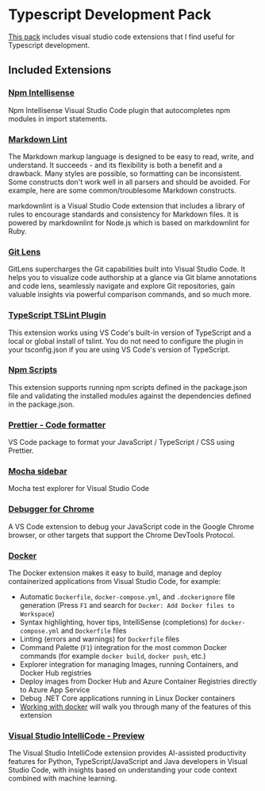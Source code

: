# Typescript Development Pack

[This pack](https://marketplace.visualstudio.com/items?itemName=aalpgiray.typescript-development) includes visual studio code extensions that I find useful for Typescript development.

## Included Extensions

### [Npm Intellisense](https://marketplace.visualstudio.com/items?itemName=christian-kohler.npm-intellisense)

Npm Intellisense
Visual Studio Code plugin that autocompletes npm modules in import statements.

### [Markdown Lint](https://marketplace.visualstudio.com/items?itemName=DavidAnson.vscode-markdownlint)

The Markdown markup language is designed to be easy to read, write, and understand. It succeeds - and its flexibility is both a benefit and a drawback. Many styles are possible, so formatting can be inconsistent. Some constructs don't work well in all parsers and should be avoided. For example, here are some common/troublesome Markdown constructs.

markdownlint is a Visual Studio Code extension that includes a library of rules to encourage standards and consistency for Markdown files. It is powered by markdownlint for Node.js which is based on markdownlint for Ruby.

### [Git Lens](https://marketplace.visualstudio.com/items?itemName=eamodio.gitlens)

GitLens supercharges the Git capabilities built into Visual Studio Code. It helps you to visualize code authorship at a glance via Git blame annotations and code lens, seamlessly navigate and explore Git repositories, gain valuable insights via powerful comparison commands, and so much more.

### [TypeScript TSLint Plugin](https://marketplace.visualstudio.com/items?itemName=vscode.vscode-typescript-tslint-plugin)

This extension works using VS Code's built-in version of TypeScript and a local or global install of tslint. You do not need to configure the plugin in your tsconfig.json if you are using VS Code's version of TypeScript.

### [Npm Scripts](https://marketplace.visualstudio.com/items?itemName=eg2.vscode-npm-script)

This extension supports running npm scripts defined in the package.json file and validating the installed modules against the dependencies defined in the package.json.

### [Prettier - Code formatter](https://marketplace.visualstudio.com/items?itemName=esbenp.prettier-vscode)

VS Code package to format your JavaScript / TypeScript / CSS using Prettier.

### [Mocha sidebar](https://marketplace.visualstudio.com/items?itemName=maty.vscode-mocha-sidebar)

Mocha test explorer for Visual Studio Code

### [Debugger for Chrome](https://marketplace.visualstudio.com/items?itemName=msjsdiag.debugger-for-chrome)

A VS Code extension to debug your JavaScript code in the Google Chrome browser, or other targets that support the Chrome DevTools Protocol.

### [Docker](https://marketplace.visualstudio.com/items?itemName=PeterJausovec.vscode-docker)

The Docker extension makes it easy to build, manage and deploy containerized applications from Visual Studio Code, for example:

- Automatic `Dockerfile`, `docker-compose.yml`, and `.dockerignore` file generation (Press `F1` and search for `Docker: Add Docker files to Workspace`)
- Syntax highlighting, hover tips, IntelliSense (completions) for `docker-compose.yml` and `Dockerfile` files
- Linting (errors and warnings) for `Dockerfile` files
- Command Palette (`F1`) integration for the most common Docker commands (for example `docker build`, `docker push`, etc.)
- Explorer integration for managing Images, running Containers, and Docker Hub registries
- Deploy images from Docker Hub and Azure Container Registries directly to Azure App Service
- Debug .NET Core applications running in Linux Docker containers
- [Working with docker](https://code.visualstudio.com/docs/azure/docker) will walk you through many of the features of this extension

### [Visual Studio IntelliCode - Preview](https://marketplace.visualstudio.com/items?itemName=VisualStudioExptTeam.vscodeintellicode)

The Visual Studio IntelliCode extension provides AI-assisted productivity features for Python, TypeScript/JavaScript and Java developers in Visual Studio Code, with insights based on understanding your code context combined with machine learning.
